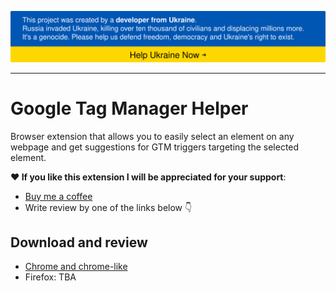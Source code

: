 [![Stand With Ukraine](https://raw.githubusercontent.com/vshymanskyy/StandWithUkraine/main/banner-direct-single.svg)](https://vshymanskyy.github.io/StandWithUkraine)

---

# Google Tag Manager Helper

Browser extension that allows you to easily select an element on any webpage and get suggestions for GTM triggers
targeting the selected element.

**❤️ If you like this extension I will be appreciated for your support**:

- [Buy me a coffee](https://www.buymeacoffee.com/kozack)
- Write review by one of the links below 👇

## Download and review

- [Chrome and chrome-like](https://chrome.google.com/webstore/detail/gtm-helper/nlacheihkljhpihchfjpmccafnipcana)
- Firefox: TBA
